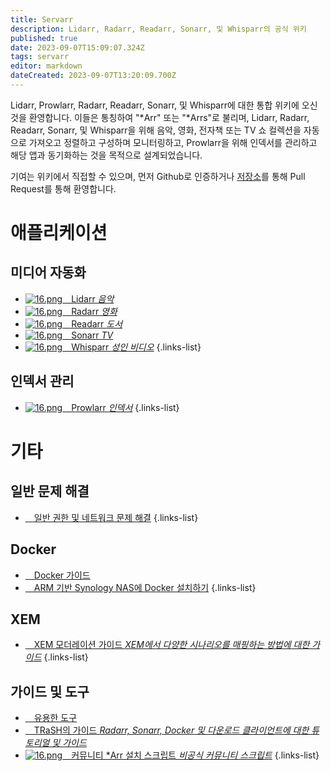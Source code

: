 ```yaml
---
title: Servarr
description: Lidarr, Radarr, Readarr, Sonarr, 및 Whisparr의 공식 위키
published: true
date: 2023-09-07T15:09:07.324Z
tags: servarr
editor: markdown
dateCreated: 2023-09-07T13:20:09.700Z
---
```


Lidarr, Prowlarr, Radarr, Readarr, Sonarr, 및 Whisparr에 대한 통합 위키에 오신 것을 환영합니다. 이들은 통칭하여 "\*Arr" 또는 "\*Arrs"로 불리며, Lidarr, Radarr, Readarr, Sonarr, 및 Whisparr을 위해 음악, 영화, 전자책 또는 TV 쇼 컬렉션을 자동으로 가져오고 정렬하고 구성하며 모니터링하고, Prowlarr을 위해 인덱서를 관리하고 해당 앱과 동기화하는 것을 목적으로 설계되었습니다.

기여는 위키에서 직접할 수 있으며, 먼저 Github로 인증하거나 [저장소](https://github.com/Servarr/Wiki)를 통해 Pull Request를 통해 환영합니다.

# 애플리케이션

## 미디어 자동화

- [![16.png](/assets/lidarr/logos/16.png)&emsp;Lidarr *음악*](/lidarr)
- [![16.png](/assets/radarr/logos/16.png)&emsp;Radarr *영화*](/radarr)
- [![16.png](/assets/readarr/logos/16.png)&emsp;Readarr *도서*](/readarr)
- [![16.png](/assets/sonarr/logos/16.png)&emsp;Sonarr *TV*](/sonarr)
- [![16.png](/assets/whisparr/logos/16.png)&emsp;Whisparr *성인 비디오*](/whisparr)
{.links-list}

## 인덱서 관리

- [![16.png](/assets/prowlarr/logos/16.png)&emsp;Prowlarr *인덱서*](/prowlarr)
{.links-list}

# 기타

## 일반 문제 해결

- [<i class="far fa-life-ring"></i>&emsp;일반 권한 및 네트워크 문제 해결](/permissions-and-networking)
{.links-list}

## Docker

- [<i class="fab fa-docker"></i>&emsp;Docker 가이드](/docker-guide)
- [<i class="fas fa-box-open"></i>&emsp;ARM 기반 Synology NAS에 Docker 설치하기](/docker-arm-synology)
{.links-list}

## XEM

- [<i class="fab fa-xing"></i>&emsp;XEM 모더레이션 가이드 *XEM에서 다양한 시나리오를 매핑하는 방법에 대한 가이드*](/sonarr/xem-guide)
{.links-list}

## 가이드 및 도구

- [<i class="fas fa-tools"></i>&emsp;유용한 도구](/useful-tools)
- [<i class="fas fa-trash-alt"></i>&emsp;TRaSH의 가이드 *Radarr, Sonarr, Docker 및 다운로드 클라이언트에 대한 튜토리얼 및 가이드*](https://trash-guides.info/)
- [![16.png](/assets/servarr/servarr_dark_fav_16.png)&emsp;커뮤니티 \*Arr 설치 스크립트 *비공식 커뮤니티 스크립트*](/install-script)
{.links-list}